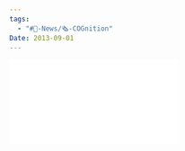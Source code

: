 ```yaml
---
tags:
  - "#📰-News/🗞️-COGnition"
Date: 2013-09-01
---
```

![COGnition 09_2013.pdf](../../../Attachments/COGnition%2009_2013.pdf)
